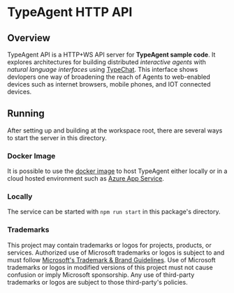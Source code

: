 # TypeAgent HTTP API

## Overview

TypeAgent API is a HTTP+WS API server for **TypeAgent sample code**. It explores architectures for building distributed _interactive agents_ with _natural language interfaces_ using [TypeChat](https://github.com/microsoft/typechat). This interface shows devlopers one way of broadening the reach of Agents to web-enabled devices such as internet browsers, mobile phones, and IOT connected devices.

## Running

After setting up and building at the workspace root, there are several ways to start the server in this directory.

### Docker Image

It is possible to use the [docker image](../../Dockerfile) to host TypeAgent either locally or in a cloud hosted environment such as [Azure App Service](https://learn.microsoft.com/en-us/azure/app-service/quickstart-custom-container?tabs=dotnet&pivots=container-linux-vscode).

### Locally

The service can be started with `npm run start` in this package's directory.

### Trademarks

This project may contain trademarks or logos for projects, products, or services. Authorized use of Microsoft
trademarks or logos is subject to and must follow
[Microsoft's Trademark & Brand Guidelines](https://www.microsoft.com/en-us/legal/intellectualproperty/trademarks/usage/general).
Use of Microsoft trademarks or logos in modified versions of this project must not cause confusion or imply Microsoft sponsorship.
Any use of third-party trademarks or logos are subject to those third-party's policies.
